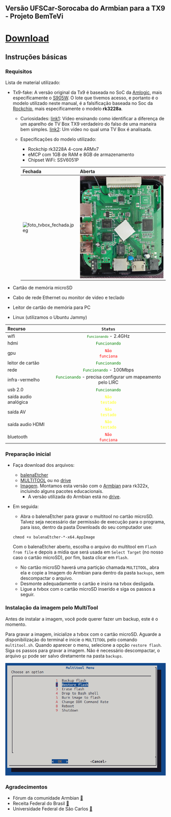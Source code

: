 ## Versão UFSCar-Sorocaba do Armbian para a TX9 - Projeto BemTeVi

# [Download](https://drive.google.com/file/d/1RXTVMk07d8pVUPnz66Lop48093ZaQMXU/view?usp=sharing)


## Instruções básicas


### Requisitos

Lista de material utilizado:

* Tx9-fake: A versão original da Tx9 é baseada no SoC da [Amlogic](https://www.amlogic.com/), mais especificamente o [S905W](https://en.wikipedia.org/wiki/Amlogic). O lote que tivemos acesso, e portanto é o modelo utilizado neste manual, é a falsificação baseada no Soc da [Rockchip](http://www.rock-chips.com/), mais especificamente o modelo **rk3228a**.
  * Curiosidades: 
    [link1](https://www.youtube.com/watch?v=bWcwqZfOcUI): Vídeo ensinando como identificar a diferença de um aparelho de TV Box TX9 verdadeiro do falso de uma maneira bem simples.
    [link2](https://www.youtube.com/watch?v=nGlpigD6uoY): Um vídeo no qual uma TV Box é analisada.

  * Especificações do modelo utilizado:
  
    * Rockchip rk3228A 4-core ARMv7
    * eMCP com 1GB de RAM e 8GB de armazenamento
    * Chipset WiFi: SSV6051P
    
    |Fechada|Aberta|
    |---|---|
    |![foto_tvbox_fechada.jpeg](./files/foto_tvbox_fechada.jpeg)|![foto_tvbox_aberta.jpeg](./files/foto_tvbox_aberta.jpeg)|
    
* Cartão de memória microSD
* Cabo de rede Ethernet ou monitor de video e teclado
* Leitor de cartão de memória para PC
* Linux (utilizamos o Ubuntu Jammy)

| Recurso | `Status` |
| :---         |     :---:      |
| wifi | <code style="color : green">`Funcionando`</code> - 2.4GHz |
| hdmi | <code style="color : green">Funcionando</code> |
| gpu | <code style="color : red">Não funciona</code> |
| leitor de cartão | <code style="color : green">Funcionando</code> |
| rede | <code style="color : green">Funcionando</code> - 100Mbps |
| infra-vermelho | <code style="color : green">Funcionando</code> - precisa configurar um mapeamento pelo LIRC|
| usb 2.0 | <code style="color : green">Funcionando</code> |
| saída audio analógica | <code style="color : yellow">Não testado</code> |
| saída AV | <code style="color : yellow">Não testado</code> |
| saída audio HDMI | <code style="color : yellow">Não testado</code> |
| bluetooth | <code style="color : red">Não funciona</code> |

### Preparação inicial
* Faça download dos arquivos:
  * [balenaEtcher](https://www.balena.io/etcher#download-etcher)
  * [MULTITOOL](https://users.armbian.com/jock/rk322x/multitool/multitool.img.xz) ou no [drive](https://drive.google.com/file/d/1r1QphK06QytKCVkLkU_LETYguw1YN12T/view?usp=sharing)
  * [Imagem](https://drive.google.com/file/d/1RXTVMk07d8pVUPnz66Lop48093ZaQMXU/view?usp=sharing). Montamos esta versão com o [Armbian](https://github.com/armbian/community/) para rk322x, incluindo alguns pacotes educacionais.
    * A versão utilizada do Armbian está no [drive](https://drive.google.com/file/d/1ELnDEYH4rPU7GbWKcF4KAIYZtfvdjz4O/view?usp=sharing).

* Em seguida:
    * Abra o balenaEtcher para gravar o multitool no cartão microSD. Talvez seja necessário dar permissão de execução para o programa, para isso, dentro da pasta Downloads do seu computador use:
    ```
    chmod +x balenaEtcher-*-x64.AppImage
    ```
    Com o balenaEtcher aberto, escolha o arquivo do multitool em `Flash from file` e depois a mídia que será usada em `Select Target` (no nosso caso o cartão microSD), por fim, basta clicar em `Flash`.
    
    * No cartão microSD haverá uma partição chamada `MULTITOOL`, abra ela e copie a Imagem do Armbian para dentro da pasta `backups`, sem descompactar o arquivo.
    * Desmonte adequadamente o cartão e insira na tvbox desligada.
    * Ligue a tvbox com o cartão microSD inserido e siga os passos a seguir.

### Instalação da imagem pelo MultiTool

Antes de instalar a imagem, você pode querer fazer um backup, este é o momento. 

Para gravar a imagem, inicialize a tvbox com o cartão microSD. Aguarde a disponibilização do terminal e inicie o `MULTITOOL` pelo comando `multitool.sh`. Quando aparecer o menu, selecione a opção `restore flash`. Siga os passos para gravar a imagem. Não é necessário descompactar, o arquivo `gz` pode ser salvo diretamente na pasta `backups`.


![multitool-burn3.png](./files/multitool.png)



### Agradecimentos

* Fórum da comunidade Armbian [:link:](https://forum.armbian.com/topic/12656-csc-armbian-for-rk322x-tv-boxes/)
* Receita Federal do Brasil [:link:](https://www.gov.br/receitafederal/pt-br)
* Universidade Federal de São Carlos [:link:](http://ufscar.br)
 

